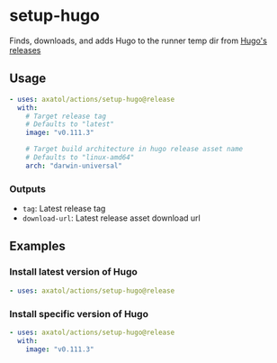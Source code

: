 # setup-hugo

Finds, downloads, and adds Hugo to the runner temp dir from [Hugo's releases](https://github.com/gohugoio/hugo/releases)

## Usage

```yaml
- uses: axatol/actions/setup-hugo@release
  with:
    # Target release tag
    # Defaults to "latest"
    image: "v0.111.3"

    # Target build architecture in hugo release asset name
    # Defaults to "linux-amd64"
    arch: "darwin-universal"
```

### Outputs

- `tag`: Latest release tag
- `download-url`: Latest release asset download url

## Examples

### Install latest version of Hugo

```yaml
- uses: axatol/actions/setup-hugo@release
```

### Install specific version of Hugo

```yaml
- uses: axatol/actions/setup-hugo@release
  with:
    image: "v0.111.3"
```
